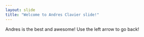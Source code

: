 ```yaml
---
layout: slide
title: "Welcome to Andres Clavier slide!"
---
```

Andres is the best and awesome!
Use the left arrow to go back!
